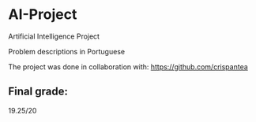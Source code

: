 # AI-Project
Artificial Intelligence Project

Problem descriptions in Portuguese

The project was done in collaboration with: https://github.com/crispantea

## Final grade:
19.25/20
